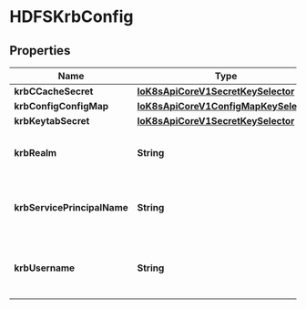 
# HDFSKrbConfig

## Properties
Name | Type | Description | Notes
------------ | ------------- | ------------- | -------------
**krbCCacheSecret** | [**IoK8sApiCoreV1SecretKeySelector**](IoK8sApiCoreV1SecretKeySelector.md) |  |  [optional]
**krbConfigConfigMap** | [**IoK8sApiCoreV1ConfigMapKeySelector**](IoK8sApiCoreV1ConfigMapKeySelector.md) |  |  [optional]
**krbKeytabSecret** | [**IoK8sApiCoreV1SecretKeySelector**](IoK8sApiCoreV1SecretKeySelector.md) |  |  [optional]
**krbRealm** | **String** | KrbRealm is the Kerberos realm used with Kerberos keytab It must be set if keytab is used. |  [optional]
**krbServicePrincipalName** | **String** | KrbServicePrincipalName is the principal name of Kerberos service It must be set if either ccache or keytab is used. |  [optional]
**krbUsername** | **String** | KrbUsername is the Kerberos username used with Kerberos keytab It must be set if keytab is used. |  [optional]



